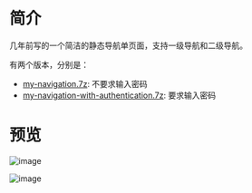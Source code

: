 # 简介

几年前写的一个简洁的静态导航单页面，支持一级导航和二级导航。

有两个版本，分别是：
- [my-navigation.7z](my-navigation.7z): 不要求输入密码
- [my-navigation-with-authentication.7z](my-navigation-with-authentication.7z): 要求输入密码

# 预览

![image](https://github.com/myesn/my-navigation/assets/18598579/d9a37dee-0b24-4e52-b8d6-2dce7a696e27)

![image](https://github.com/myesn/my-navigation/assets/18598579/222ea70b-86aa-498b-a9cb-c095508f42d7)
